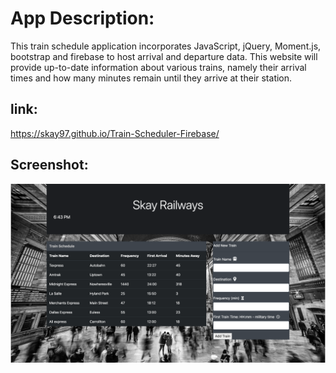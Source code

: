 # App Description:
This train schedule application incorporates JavaScript, jQuery, Moment.js, bootstrap and firebase to host arrival and departure data.  This website will provide up-to-date information about various trains, namely their arrival times and how many minutes remain until they arrive at their station.

## link:
 https://skay97.github.io/Train-Scheduler-Firebase/

## Screenshot:
 ![](assets/images/Demo.png)
